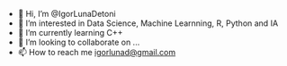 - 👋 Hi, I’m @IgorLunaDetoni
- 👀 I’m interested in Data Science, Machine Learnning, R, Python and IA
- 🌱 I’m currently learning C++
- 💞️ I’m looking to collaborate on ...
- 📫 How to reach me igorlunad@gmail.com

<!---
IgorLunaDetoni/IgorLunaDetoni is a ✨ special ✨ repository because its `README.md` (this file) appears on your GitHub profile.
You can click the Preview link to take a look at your changes.
--->

